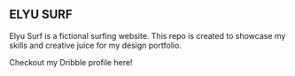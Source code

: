 ## ELYU SURF

Elyu Surf is a fictional surfing website. This repo is created to showcase my skills and creative juice for my design portfolio.

Checkout my Dribble profile here!